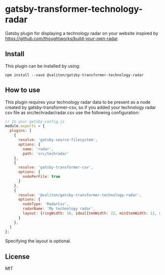 # gatsby-transformer-technology-radar
Gatsby plugin for displaying a technology radar on your website inspired by https://github.com/thoughtworks/build-your-own-radar.

## Install
This plugin can be installed by using:

```
npm install --save @valiton/gatsby-transformer-technology-radar
```

## How to use
This plugin requires your technology radar data to be present as a node created by gatsby-transformer-csv, so if you added 
your technology radar csv file as src/techradar/radar.csv use the following configuration:

```js
// In your gatsby-config.js
module.exports = {
  plugins: [
    {
      resolve: 'gatsby-source-filesystem',
      options: {
        name: 'radar',
        path: 'src/techradar'
    },
    {
      resolve: 'gatsby-transformer-csv',
      options: {
        nodePerFile: true
      }
    },
    {
      resolve: '@valiton/gatsby-transformer-technology-radar',
      options: {
        nodeType: 'RadarCsv',
        radarName: 'My technology radar',
        layout: {ringWidth: 16, idealItemWidth: 22, minItemWidth: 11, size: 520} 
      }
    },
  ]
};
```
Specifying the layout is optional.

## License
MIT
